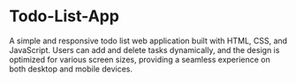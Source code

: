 # Todo-List-App
A simple and responsive todo list web application built with HTML, CSS, and JavaScript. Users can add and delete tasks dynamically, and the design is optimized for various screen sizes, providing a seamless experience on both desktop and mobile devices.
